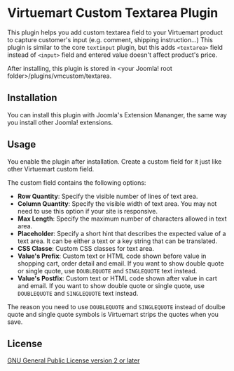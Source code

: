 # Virtuemart Custom Textarea Plugin

This plugin helps you add custom textarea field to your Virtuemart product to capture customer's input (e.g. comment, shipping instruction...) This plugin is similar to the core ```textinput``` plugin, but this adds ```<textarea>``` field instead of ```<input>``` field and entered value doesn't affect product's price.

After installing, this plugin is stored in <your Joomla! root folder>/plugins/vmcustom/textarea.

## Installation

You can install this plugin with Joomla's Extension Mananger, the same way you install other Joomla! extensions.

## Usage

You enable the plugin after installation. Create a custom field for it just like other Virtuemart custom field.

The custom field contains the following options:

 * **Row Quantity**: Specify the visible number of lines of text area.
 * **Column Quantity**: Specify the visible width of text area. You may not need to use this option if your site is responsive.
 * **Max Length**: Specify the maximum number of characters allowed in text area.
 * **Placeholder**: Specify a short hint that describes the expected value of a text area. It can be either a text or a key string that can be translated.
 * **CSS Classe**: Custom CSS classes for text area.
 * **Value's Prefix**: Custom text or HTML code shown before value in shopping cart, order detail and email. If you want to show double quote or single quote, use ```DOUBLEQUOTE``` and ```SINGLEQUOTE``` text instead.
 * **Value's Postfix**: Custom text or HTML code shown after value in cart and email. If you want to show double quote or single quote, use ```DOUBLEQUOTE``` and ```SINGLEQUOTE``` text instead.

The reason you need to use ```DOUBLEQUOTE``` and ```SINGLEQUOTE``` instead of doulbe quote and single quote symbols is Virtuemart strips the quotes when you save.

## License

[GNU General Public License version 2 or later](http://www.gnu.org/licenses/gpl-2.0.html)